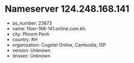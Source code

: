 # Nameserver 124.248.168.141

* as_number: 23673
* name: fiber-168-141.online.com.kh.
* city: Phnom Penh
* country: KH
* organization: Cogetel Online, Cambodia, ISP
* version: Unknown
* dnssec: Unknown
